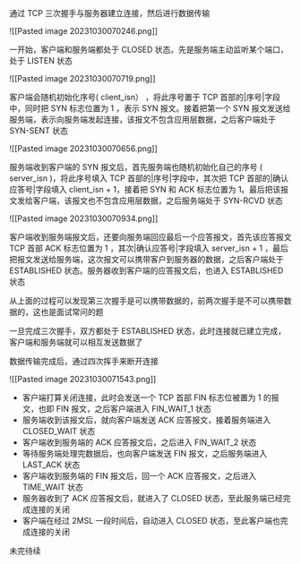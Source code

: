 通过 TCP 三次握手与服务器建立连接，然后进行数据传输

![[Pasted image 20231030070246.png]]

一开始，客户端和服务端都处于 CLOSED 状态。先是服务端主动监听某个端口，处于 LISTEN 状态

![[Pasted image 20231030070719.png]]

客户端会随机初始化序号( client_isn） ，将此序号置于 TCP 首部的|序号|字段中，同时把 SYN 标志位置为 1 ，表示 SYN 报文。接着把第一个 SYN 报文发送给服务端，表示向服务端发起连接，该报文不包含应用层数据，之后客户端处于 SYN-SENT 状态

![[Pasted image 20231030070656.png]]

服务端收到客户端的 SYN 报文后，首先服务端也随机初始化自己的序号 ( server_isn )，将此序号填入
TCP 首部的|序号|字段中，其次把 TCP 首部的|确认应答号|字段填入 client_isn + 1，接着把 SYN 和 ACK 标志位置为 1。最后把该报文发给客户端，该报文也不包含应用层数据，之后服务端处于 SYN-RCVD 状态

![[Pasted image 20231030070934.png]]

客户端收到服务端报文后，还要向服务端回应最后一个应答报文，首先该应答报文 TCP 首部 ACK 标志位置为 1 ，其次|确认应答号|字段填入 server_isn + 1 ，最后把报文发送给服务端，这次报文可以携带客户到服务器的数据，之后客户端处于 ESTABLISHED 状态。服务器收到客户端的应答报文后，也进入 ESTABLISHED 状态

从上面的过程可以发现第三次握手是可以携带数据的，前两次握手是不可以携带数据的，这也是面试常问的题

一旦完成三次握手，双方都处于 ESTABLISHED 状态，此时连接就已建立完成，客户端和服务端就可以相互发送数据了

数据传输完成后，通过四次挥手来断开连接

![[Pasted image 20231030071543.png]]

- 客户端打算关闭连接，此时会发送一个 TCP 首部 FIN 标志位被置为 1 的报文，也即 FIN 报文，之后客户端进入 FIN_WAIT_1 状态
- 服务端收到该报文后，就向客户端发送 ACK 应答报文，接着服务端进入 CLOSED_WAIT 状态
- 客户端收到服务端的 ACK 应答报文后，之后进入 FIN_WAIT_2 状态
- 等待服务端处理完数据后，也向客户端发送 FIN 报文，之后服务端进入 LAST_ACK 状态
- 客户端收到服务端的 FIN 报文后，回一个 ACK 应答报文，之后进入 TIME_WAIT 状态
- 服务器收到了 ACK 应答报文后，就进入了 CLOSED 状态，至此服务端已经完成连接的关闭
- 客户端在经过 2MSL 一段时间后，自动进入 CLOSED 状态，至此客户端也完成连接的关闭

未完待续